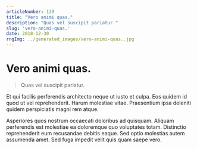 ```yaml
---
articleNumber: 139
title: "Vero animi quas."
description: "Quas vel suscipit pariatur."
slug: 'vero-animi-quas.'
date: 2018-12-30
rngImg: ../generated_images/vero-animi-quas..jpg
---
```


# Vero animi quas.

> Quas vel suscipit pariatur.

Et qui facilis perferendis architecto neque ut iusto et culpa. Eos quidem id quod ut vel reprehenderit. Harum molestiae vitae. Praesentium ipsa deleniti quidem perspiciatis magni rem atque.
 Asperiores quos nostrum occaecati doloribus ad quisquam. Aliquam perferendis est molestiae ea doloremque quo voluptates totam. Distinctio reprehenderit eum recusandae debitis eaque. Sed optio molestias autem assumenda amet. Sed fuga impedit velit quis quam saepe vero.
